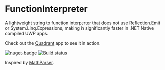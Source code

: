 # FunctionInterpreter
A lightweight string to function interperter that does not use Reflection.Emit or System.Linq.Expressions, making in significantly faster in .NET Native compiled UWP apps.

Check out the [Quadrant](https://www.microsoft.com/store/apps/9nblggh5k7hw) app to see it in action. 

[![nuget-badge](https://img.shields.io/badge/nuget-FunctionInterpreter-blue.svg)](https://www.nuget.org/packages/FunctionInterpreter/) [![Build status](https://ci.appveyor.com/api/projects/status/cui1wa4uiyiwk5yr?svg=true)](https://ci.appveyor.com/project/mtaron/functioninterpreter)

Inspired by [MathParser](https://github.com/KirillOsenkov/MathParser).

